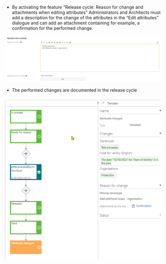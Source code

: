 - By activating the feature “Release cycle: Reason for change and attachments when editing attributes” Administrators and Architects must add a description for the change of  the attributes in the “Edit attributes” dialogue and can add an attachment containing for example, a confirmation for the performed change.​

![screen](../media/ReasonForChange.png)

- The performed changes are documented in the release cycle​

![screen](../media/ReleaseCycle.png)